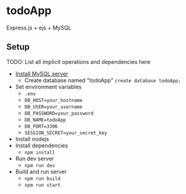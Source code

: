 # todoApp
Express.js + ejs + MySQL
## Setup
TODO: List all implicit operations and dependencies here
- [Install MySQL server](https://dev.mysql.com/doc/mysql-apt-repo-quick-guide/en/#apt-repo-fresh-install)
  - Create database named "todoApp" `create database todoApp;`
- Set environment variables
  - `.env`
  - `DB_HOST=your_hostname`
  - `DB_USER=your_username`
  - `DB_PASSWORD=your_password`
  - `DB_NAME=todoApp`
  - `DB_PORT=3306`
  - `SESSION_SECRET=your_secret_key`
- Install nodejs
- Install dependencies
  - `npm install`
- Run dev server
  - `npm run dev`
- Build and run server
  - `npm run build`
  - `npm run start`